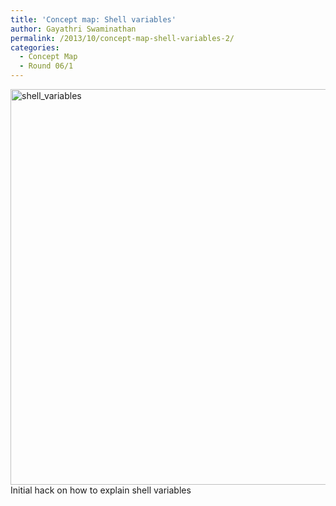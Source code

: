 ```yaml
---
title: 'Concept map: Shell variables'
author: Gayathri Swaminathan
permalink: /2013/10/concept-map-shell-variables-2/
categories:
  - Concept Map
  - Round 06/1
---
```

[<img class="aligncenter size-full wp-image-4746" alt="shell_variables" src="http://teaching.software-carpentry.org/wp-content/uploads/2013/10/shell_variables.png" width="865" height="633" />][1]Initial hack on how to explain shell variables

 [1]: http://teaching.software-carpentry.org/wp-content/uploads/2013/10/shell_variables.png
